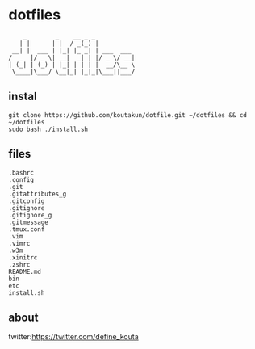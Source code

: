 
# dotfiles
        _        _    __ _ _
       | |      | |  / _(_) |
     __| |  ___ | |_| |_ _| | ___  ___
    /  _  |/ _ \| __|  _| | |/ _ \/ __|
    | (_| | (_) | |_| | | | |  __/\__ \
     \____|\___/ \__|_| |_|_|\___||___/
## instal

```
git clone https://github.com/koutakun/dotfile.git ~/dotfiles && cd ~/dotfiles
sudo bash ./install.sh
```

## files

````
.bashrc
.config
.git
.gitattributes_g
.gitconfig
.gitignore
.gitignore_g
.gitmessage
.tmux.conf
.vim
.vimrc
.w3m
.xinitrc
.zshrc
README.md
bin
etc
install.sh
````


## about
twitter:https://twitter.com/define_kouta
